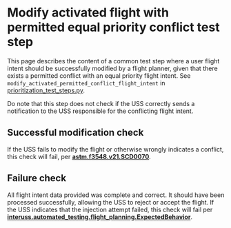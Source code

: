 # Modify activated flight with permitted equal priority conflict test step

This page describes the content of a common test step where a user flight intent should be successfully modified by a
flight planner, given that there exists a permitted conflict with an equal priority flight intent.
See `modify_activated_permitted_conflict_flight_intent` in [prioritization_test_steps.py](prioritization_test_steps.py).

Do note that this step does not check if the USS correctly sends a notification to the USS responsible for the
conflicting flight intent.

## Successful modification check

If the USS fails to modify the flight or otherwise wrongly indicates a conflict, this check will fail, per
**[astm.f3548.v21.SCD0070](../../requirements/astm/f3548/v21.md)**.

## Failure check

All flight intent data provided was complete and correct. It should have been processed successfully, allowing the USS
to reject or accept the flight. If the USS indicates that the injection attempt failed, this check will fail per
**[interuss.automated_testing.flight_planning.ExpectedBehavior](../../requirements/interuss/automated_testing/flight_planning.md)**.
